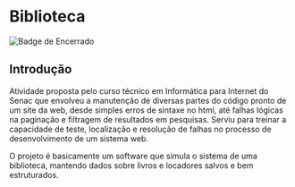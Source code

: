 # Biblioteca
![Badge de Encerrado](https://img.shields.io/badge/status-Encerrado-red)

## Introdução
Atividade proposta pelo curso técnico em Informática para Internet do Senac que envolveu a manutenção de diversas partes do código pronto de um site da web, desde simples erros de sintaxe no html, até falhas lógicas na paginação e filtragem de resultados em pesquisas. Serviu para treinar a capacidade de teste, localização e resolução de falhas no processo de desenvolvimento de um sistema web.

O projeto é basicamente um software que simula o sistema de uma biblioteca, mantendo dados sobre livros e locadores salvos e bem estruturados.
